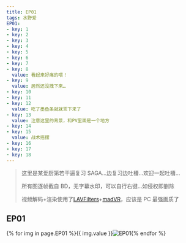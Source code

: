 ```yaml
---
title: EP01
tags: 水野爱
EP01:
- key: 1
- key: 2
- key: 3
- key: 4
- key: 5
- key: 6
- key: 7
- key: 8
  value: 看起来好痛的喂！
- key: 9
  value: 居然还没拽下来…
- key: 10
- key: 11
- key: 12
  value: 吃了墨鱼条就就乖下来了
- key: 13
  value: 注意这里的背景，和PV里面是一个地方
- key: 14
- key: 15
  value: 战术摇摆
- key: 16
- key: 17
- key: 18
---
```


> 这里是某爱厨第若干遍复习 SAGA…边复习边吐槽…欢迎一起吐槽…
>
> 所有图逐帧截自 BD，无字幕水印，可以自行右键…如侵权即删除
>
> 视频解码+渲染使用了[LAVFilters](https://github.com/Nevcairiel/LAVFilters)+[madVR](http://www.madvr.com/)，应该是 PC 最强画质了

## EP01

{% for img in page.EP01 %}{{ img.value }}![EP01](<https://Mizuno-Ai.wu-kan.cn/EP01/EP01({{img.key}}).jpg>){% endfor %}
